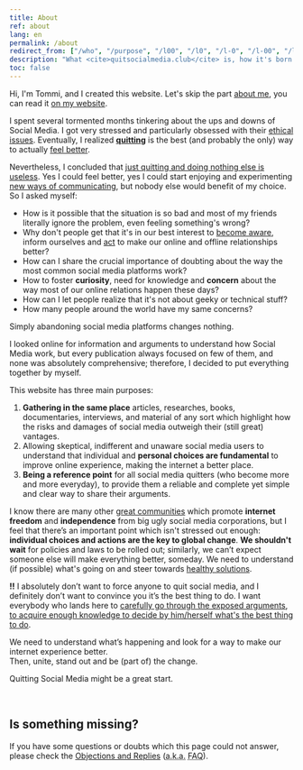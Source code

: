 ```yaml
---
title: About
ref: about
lang: en
permalink: /about
redirect_from: ["/who", "/purpose", "/l00", "/l0", "/l-0", "/l-00", "/level0", "/level-0", "/level-00", "/level00"]
description: "What <cite>quitsocialmedia.club</cite> is, how it's born and what its purposes are."
toc: false
---
```

Hi, I'm Tommi, and I created this website. Let's skip the part [about me](https://tommi.space/about "About - tommi.space"), you can read it [on my website](https://tommi.space/ "tommi.space, Tommi's personal website").

I spent several tormented months tinkering about the ups and downs of Social Media. I got very stressed and particularly obsessed with their [ethical issues](/why). Eventually, I realized [**quitting**](/quit "Quit") is the best (and probably the only) way to actually [feel better](/solutions "Solutions").

Nevertheless, I concluded that <u>just quitting and doing nothing else is useless</u>. Yes I could feel better, yes I could start enjoying and experimenting [new ways of communicating](/solutions), but nobody else would benefit of my choice. So I asked myself:

- How is it possible that the situation is so bad and most of my friends literally ignore the problem, even feeling something's wrong?
- Why don't people get that it's in our best interest to [become aware](/why "Why"), inform ourselves and [act](/path "Path") to make our online and offline relationships better?
- How can I share the crucial importance of doubting about the way the most common social media platforms work?
- How to foster **curiosity**, need for knowledge and **concern** about the way most of our online relations happen these days?
- How can I let people realize that it's not about geeky or technical stuff?
- How many people around the world have my same concerns?

Simply abandoning social media platforms changes nothing.

I looked online for information and arguments to understand how Social Media work, but every publication always focused on few of them, and none was absolutely comprehensive; therefore, I decided to put everything together by myself.

This website has three main purposes:

1. **Gathering in the same place** articles, researches, books, documentaries, interviews, and material of any sort which highlight how the risks and damages of social media outweigh their (still great) vantages.
1. Allowing skeptical, indifferent and unaware social media users to understand that individual and **personal choices are fundamental** to improve online experience, making the internet a better place.
1. **Being a reference point** for all social media quitters (who become more and more everyday), to provide them a reliable and complete yet simple and clear way to share their arguments.

I know there are many other [great communities](/communities "Internet Freedom communities") which promote **internet freedom** and **independence** from big ugly social media corporations, but I feel that there’s an important point which isn't stressed out enough: **individual choices and actions are the key to global change**. **We shouldn't wait** for policies and laws to be rolled out; similarly, we can’t expect someone else will make everything better, someday. We need to understand (if possible) what's going on and steer towards [healthy solutions](/solutions "Solutions").

<div class="red box">
	<b>!!</b> I absolutely don’t want to force anyone to quit social media, and I definitely don’t want to convince you it’s the best thing to do. I want everybody who lands here to <U>carefully go through <a href="/why">the exposed arguments</a></u>, <u>to acquire enough knowledge to decide by him/herself what's the best thing to do</u>.
</div>

We need to understand what’s happening and look for a way to make our internet experience better.\
Then, unite, stand out and be (part of) the change.

Quitting Social Media might be a great start.

<br />

## Is something missing?

If you have some questions or doubts which this page could not answer, please check the [Objections and Replies](/faq "Objections and Replies") (<abbr title="Also Known As">a.k.a.</abbr> <abbr title="Frequently Asked Questions">FAQ</abbr>).

